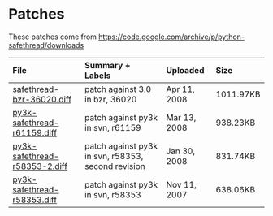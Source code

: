 # Patches

These patches come from https://code.google.com/archive/p/python-safethread/downloads

| File                                                         | Summary + Labels                                   | Uploaded     | Size      |
| :----------------------------------------------------------- | :------------------------------------------------- | :----------- | :-------- |
| [safethread-bzr-36020.diff](https://storage.googleapis.com/google-code-archive-downloads/v2/code.google.com/python-safethread/safethread-bzr-36020.diff) | patch against 3.0 in bzr, 36020                    | Apr 11, 2008 | 1011.97KB |
| [py3k-safethread-r61159.diff](https://storage.googleapis.com/google-code-archive-downloads/v2/code.google.com/python-safethread/py3k-safethread-r61159.diff) | patch against py3k in svn, r61159                  | Mar 13, 2008 | 938.23KB  |
| [py3k-safethread-r58353-2.diff](https://storage.googleapis.com/google-code-archive-downloads/v2/code.google.com/python-safethread/py3k-safethread-r58353-2.diff) | patch against py3k in svn, r58353, second revision | Jan 30, 2008 | 831.74KB  |
| [py3k-safethread-r58353.diff](https://storage.googleapis.com/google-code-archive-downloads/v2/code.google.com/python-safethread/py3k-safethread-r58353.diff) | patch against py3k in svn, r58353                  | Nov 11, 2007 | 638.06KB  |